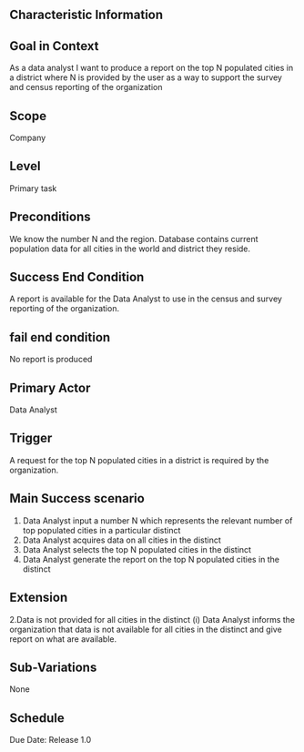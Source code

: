
## Characteristic Information

## Goal in Context
As a data analyst I want to produce a report on the top N populated cities in a district where N is provided by the user as a way to support the survey and census reporting of the organization 

## Scope
Company

## Level
Primary task

## Preconditions
We know the number N and the region. Database contains current population data for all cities in the world and district they reside.

## Success End Condition
A report is available for the Data Analyst to use in the census and survey reporting of the organization.

## fail end condition
No report is produced

## Primary Actor
Data Analyst

## Trigger
A request for the top N populated cities in a district is required by the organization.

## Main Success scenario
1.	Data Analyst input a number N which represents the relevant number of top populated cities in a particular distinct
2.	Data Analyst acquires data on all cities in the distinct
3.	Data Analyst selects the top N populated cities in the distinct
4.	Data Analyst generate the report on the top N populated cities in the distinct

## Extension
2.Data is not provided for all cities in the distinct
(i) Data Analyst informs the organization that data is not available for all cities in the distinct and give report on what are available.

## Sub-Variations
None

## Schedule
Due Date: Release 1.0

